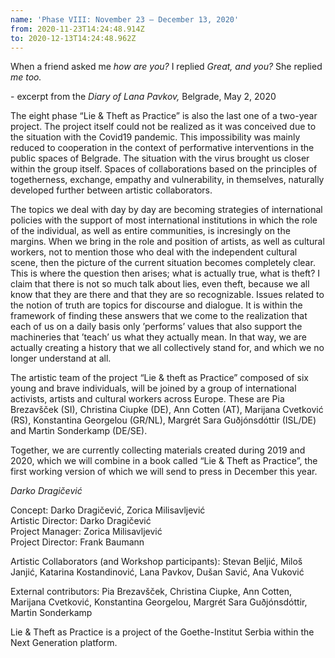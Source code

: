 ```yaml
---
name: 'Phase VIII: November 23 – December 13, 2020'
from: 2020-11-23T14:24:48.914Z
to: 2020-12-13T14:24:48.962Z
---
```

When a friend asked me _how are you?_ I replied _Great, and you?_ She replied _me too._ 

\- excerpt from the _Diary of Lana Pavkov,_ Belgrade, May 2, 2020

The eight phase “Lie & Theft as Practice” is also the last one of a two-year project. The project itself could not be realized as it was conceived due to the situation with the Covid19 pandemic. This impossibility was mainly reduced to cooperation in the context of performative interventions in the public spaces of Belgrade. The situation with the virus brought us closer within the group itself. Spaces of collaborations based on the principles of togetherness, exchange, empathy and vulnerability, in themselves, naturally developed further between artistic collaborators.

The topics we deal with day by day are becoming strategies of international policies with the support of most international institutions in which the role of the individual, as well as entire communities, is incresingly on the margins. When we bring in the role and position of artists, as well as cultural workers, not to mention those who deal with the independent cultural scene, then the picture of the current situation becomes completely clear. This is where the question then arises; what is actually true, what is theft? I claim that there is not so much talk about lies, even theft, because we all know that they are there and that they are so recognizable. Issues related to the notion of truth are topics for discourse and dialogue. It is within the framework of finding these answers that we come to the realization that each of us on a daily basis only ’performs’ values that also support the machineries that ’teach’ us what they actually mean. In that way, we are actually creating a history that we all collectively stand for, and which we no longer understand at all.

The artistic team of the project “Lie & theft as Practice” composed of six young and brave individuals, will be joined by a group of international activists, artists and cultural workers across Europe. These are Pia Brezavšček (SI), Christina Ciupke (DE), Ann Cotten (AT), Marijana Cvetković (RS), Konstantina Georgelou (GR/NL), Margrét Sara Guðjónsdóttir (ISL/DE) and Martin Sonderkamp (DE/SE).

Together, we are currently collecting materials created during 2019 and 2020, which we will combine in a book called “Lie & Theft as Practice”, the first working version of which we will send to press in December this year.

_Darko Dragičević_



Concept: Darko Dragičević, Zorica Milisavljević\
Artistic Director: Darko Dragičević\
Project Manager: Zorica Milisavljević\
Project Director: Frank Baumann

Artistic Collaborators (and Workshop participants): Stevan Beljić, Miloš Janjić, Katarina Kostandinović, Lana Pavkov, Dušan Savić, Ana Vuković 

External contributors: Pia Brezavšček, Christina Ciupke, Ann Cotten, Marijana Cvetković, Konstantina Georgelou, Margrét Sara Guðjónsdóttir, Martin Sonderkamp

Lie & Theft as Practice is a project of the Goethe-Institut Serbia within the Next Generation platform.
